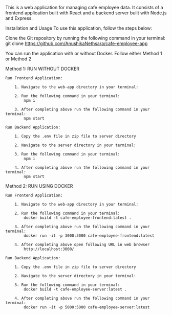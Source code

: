 This is a web application for managing cafe employee data. It consists of a frontend application built with React and a backend server built with Node.js and Express.

Installation and Usage
To use this application, follow the steps below:

Clone the Git repository by running the following command in your terminal:
    git clone https://github.com/AnushikaNethsara/cafe-employee-app

You can run the application with or without Docker. Follow either Method 1 or Method 2

Method 1: RUN WITHOUT DOCKER

    Run Frontend Application:

        1. Navigate to the web-app directory in your terminal:

        2. Run the following command in your terminal:
            npm i

        3. After completing above run the following command in your terminal:
            npm start

    Run Backend Application:

        1. Copy the .env file in zip file to server directory

        2. Navigate to the server directory in your terminal:

        3. Run the following command in your terminal:
            npm i

        4. After completing above run the following command in your terminal:
            npm start



Method 2: RUN USING DOCKER

    Run Frontend Application:

        1. Navigate to the web-app directory in your terminal:

        2. Run the following command in your terminal:
            docker build -t cafe-employee-frontend:latest .

        3. After completing above run the following command in your terminal:
            docker run -it -p 3000:3000 cafe-employee-frontend:latest

        4. After completing above open following URL in web browser
            http://localhost:3000/

    Run Backend Application:

        1. Copy the .env file in zip file to server directory

        2. Navigate to the server directory in your terminal:

        3. Run the following command in your terminal:
            docker build -t cafe-employee-server:latest .

        4. After completing above run the following command in your terminal:
            docker run -it -p 5000:5000 cafe-employee-server:latest


